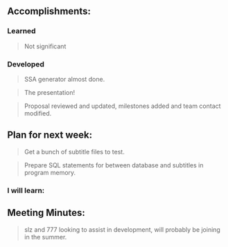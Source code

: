 ## Accomplishments:
### Learned
> Not significant

### Developed
>SSA generator almost done.

>The presentation!

>Proposal reviewed and updated, milestones added and team contact modified.

## Plan for next week:
>Get a bunch of subtitle files to test.

>Prepare SQL statements for between database and subtitles in program memory.

### I will learn:
> 

## Meeting Minutes:
> slz and 777 looking to assist in development, will probably be joining in the summer.
